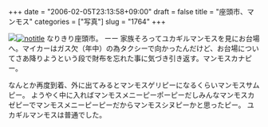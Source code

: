 +++
date = "2006-02-05T23:13:58+09:00"
draft = false
title = "座頭市、マンモス"
categories = ["写真"]
slug = "1764"
+++

<img src="http://hbkr.org/images/dailyicons/photo.gif" class="thumb-img"><a href="http://www.flickr.com/photos/h-b-k-r/95749513/" target="_blank"><img src="http://static.flickr.com/26/95749513_a0876c6374.jpg" class="photoen" alt="notitle"  /></a>
なりきり座頭市。
ーー
家族そろってユカギルマンモスを見にお台場へ。マイカーはガス欠（年中）の為タクシーで向かったんだけど、お台場についてさあ降りようという段で財布を忘れた事に気づき引き返す。マンモスカナピー。

<!--more-->
なんとか再度到着、外に出てみるとマンモスゲリピーになるくらいマンモスサムピー。
ようやく中に入ればマンモスメニーピーポーピーだしみんなマンモスカゼピーでマンモスメニーピーピーだからマンモスシヌピーかと思ったピー。
ユカギルマンモスは普通でした。
